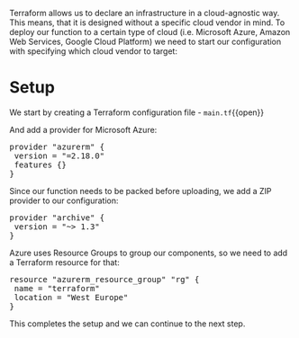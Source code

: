 Terraform allows us to declare an infrastructure in a cloud-agnostic way. This means, that it is designed without a specific cloud vendor in mind. To deploy our function to a certain type of cloud (i.e. Microsoft Azure, Amazon Web Services, Google Cloud Platform) we need to start our configuration with specifying which cloud vendor to target:

# Setup

We start by creating a Terraform configuration file - `main.tf`{{open}}

And add a provider for Microsoft Azure:

<pre class="file" data-filename="main.tf" data-target="copy">
provider "azurerm" {
 version = "=2.18.0"
 features {}
}
</pre>

Since our function needs to be packed before uploading, we add a ZIP provider to our configuration:

<pre class="file" data-filename="main.tf" data-target="append">
provider "archive" {
 version = "~> 1.3"
}
</pre>

Azure uses Resource Groups to group our components, so we need to add a Terraform resource for that:

<pre class="file" data-filename="main.tf" data-target="append">
resource "azurerm_resource_group" "rg" {
 name = "terraform"
 location = "West Europe"
}
</pre>

This completes the setup and we can continue to the next step.
